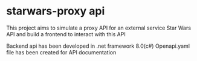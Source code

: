 # starwars-proxy api
This project aims to simulate a proxy API for an external service Star Wars API and build a frontend to interact with this API

Backend api has been developed in .net framework 8.0(c#)
Openapi.yaml file has been created for API documentation
